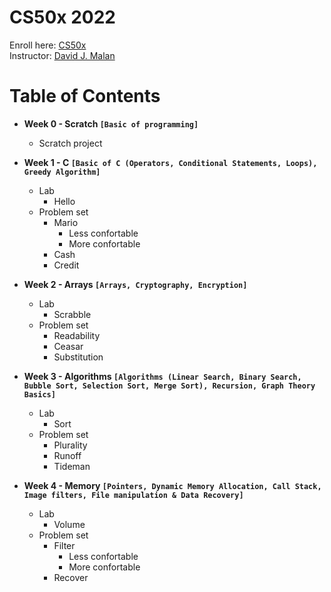 # CS50x 2022

Enroll here: [CS50x](https://cs50.harvard.edu/x/2022/)<br/>
Instructor: [David J. Malan](https://cs.harvard.edu/malan/)

# Table of Contents 

* **Week 0 - Scratch ```[Basic of programming]```**
  * Scratch project

* **Week 1 - C ```[Basic of C (Operators, Conditional Statements, Loops), Greedy Algorithm]```**
  * Lab
    * Hello
  * Problem set
    * Mario
       * Less confortable
       * More confortable
    * Cash
    * Credit 

* **Week 2 - Arrays ```[Arrays, Cryptography, Encryption]```**
  * Lab
    * Scrabble
  * Problem set
    * Readability
    * Ceasar
    * Substitution
    
* **Week 3 - Algorithms ```[Algorithms (Linear Search, Binary Search, Bubble Sort, Selection Sort, Merge Sort), Recursion, Graph Theory Basics]```**
  * Lab
    * Sort
  * Problem set
    * Plurality
    * Runoff
    * Tideman
    
* **Week 4 - Memory ```[Pointers, Dynamic Memory Allocation, Call Stack, Image filters, File manipulation & Data Recovery]```**
  * Lab
    * Volume
  * Problem set
    * Filter
      * Less confortable
      * More confortable
    * Recover
  
  
